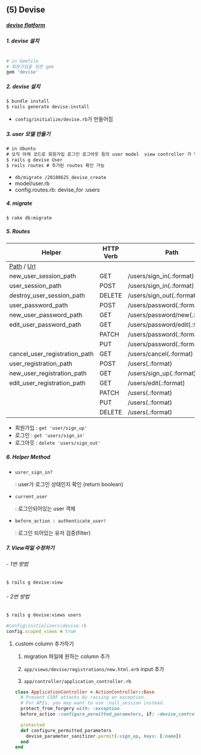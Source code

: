 ## (5) Devise

##### [devise flatform](https://github.com/plataformatec/devise)



##### 1. devise 설치

```ruby

# in Gemfile
# 회원가입을 위한 gem
gem 'devise'
```

##### 2. devise 설치

```cmd
$ bundle install
$ rails generate devise:install
```

- `config/initialize/devise.rb`가 만들어짐

##### 3. user 모델 만들기

```cmd
# in Ubuntu
# 오직 아래 코드로 회원가입 로그인 로그아웃 등의 user model  view controller 가 만들어진다
$ rails g devise User
$ rails routes # 추가된 routes 확인 가능
```

- `db/migrate /20180625_devise_create`
- model/user.rb
- config.routes.rb: devise_for :users

##### 4. migrate

```cmd
$ rake db:migrate
```

##### 5. Routes

| Helper                                                       | HTTP Verb | Path                           | Controller#Action            |
| ------------------------------------------------------------ | --------- | ------------------------------ | ---------------------------- |
| [Path](http://localhost:3000/users/log_out#) / [Url](http://localhost:3000/users/log_out#) |           |                                |                              |
| new_user_session_path                                        | GET       | /users/sign_in(.:format)       | devise/sessions#new          |
| user_session_path                                            | POST      | /users/sign_in(.:format)       | devise/sessions#create       |
| destroy_user_session_path                                    | DELETE    | /users/sign_out(.:format)      | devise/sessions#destroy      |
| user_password_path                                           | POST      | /users/password(.:format)      | devise/passwords#create      |
| new_user_password_path                                       | GET       | /users/password/new(.:format)  | devise/passwords#new         |
| edit_user_password_path                                      | GET       | /users/password/edit(.:format) | devise/passwords#edit        |
|                                                              | PATCH     | /users/password(.:format)      | devise/passwords#update      |
|                                                              | PUT       | /users/password(.:format)      | devise/passwords#update      |
| cancel_user_registration_path                                | GET       | /users/cancel(.:format)        | devise/registrations#cancel  |
| user_registration_path                                       | POST      | /users(.:format)               | devise/registrations#create  |
| new_user_registration_path                                   | GET       | /users/sign_up(.:format)       | devise/registrations#new     |
| edit_user_registration_path                                  | GET       | /users/edit(.:format)          | devise/registrations#edit    |
|                                                              | PATCH     | /users(.:format)               | devise/registrations#update  |
|                                                              | PUT       | /users(.:format)               | devise/registrations#update  |
|                                                              | DELETE    | /users(.:format)               | devise/registrations#destroy |

- 회원가입 : `get 'user/sign_up'`
- 로그인 : `get 'users/sign_in'`
- 로그아웃 : `delete 'users/sign_out'`



##### 6. Helper Method

- `usrer_sign_in?`

  : user가 로그인 상태인지 확인 (return boolean)

- `current_user`

  : 로그인되어있는 user 객체

- `before_action : authenticate_user!`

  : 로그인 되어있는 유저 검증(filter)

##### 7. View파일 수정하기

###### - 1번 방법

```cmd
$ rails g devise:view
```

###### - 2번 방법

```cmd
$ rails g devise:views users
```

```ruby
#config\initializers\devise.rb
config.scoped_views = true
```



1. custom column 추가하기

   1) migration 파일에 원하는 column 추가

   2) `app/views/devise/registrations/new.html.erb` input 추가

   3) `app/controller/application_controller.rb`

   ```ruby
   class ApplicationController < ActionController::Base
     # Prevent CSRF attacks by raising an exception.
     # For APIs, you may want to use :null_session instead.
     protect_from_forgery with: :exception
     before_action :configure_permitted_parameters, if: :devise_controller?
   
     protected
     def configure_permitted_parameters
       devise_parameter_sanitizer.permit(:sign_up, keys: [:name])
     end
   end
   
   ```

   